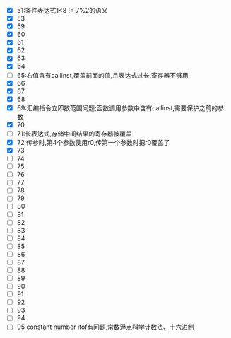 <!--
 * @Description: 
 * @Author: 王清哲
 * @Date: 2023-07-21 12:09:58
 * @LastEditTime: 2023-07-22 15:55:11
 * @LastEditors: 王清哲
-->
 - [x] 51:条件表达式1<8 != 7%2的语义
 - [x] 53
 - [x] 59
 - [x] 60
 - [x] 61
 - [x] 62
 - [x] 63
 - [x] 64
 - [ ] 65:右值含有callinst,覆盖前面的值,且表达式过长,寄存器不够用
 - [x] 66
 - [x] 67
 - [x] 68
 - [x] 69:汇编指令立即数范围问题;函数调用参数中含有callinst,需要保护之前的参数
 - [x] 70
 - [ ] 71:长表达式,存储中间结果的寄存器被覆盖
 - [x] 72:传参时,第4个参数使用r0,传第一个参数时把r0覆盖了
 - [x] 73
 - [ ] 74
 - [ ] 75
 - [ ] 76
 - [ ] 77
 - [ ] 78
 - [ ] 79
 - [ ] 80
 - [ ] 81
 - [ ] 82
 - [ ] 83
 - [ ] 84
 - [ ] 85
 - [ ] 86
 - [ ] 87
 - [ ] 88
 - [ ] 89
 - [ ] 90
 - [ ] 91
 - [ ] 92
 - [ ] 93
 - [ ] 94
 - [ ] 95 constant number itof有问题,常数浮点科学计数法、十六进制